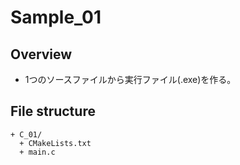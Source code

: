 # Sample_01

## Overview

- 1つのソースファイルから実行ファイル(.exe)を作る。

## File structure

```text
+ C_01/
  + CMakeLists.txt
  + main.c
```
